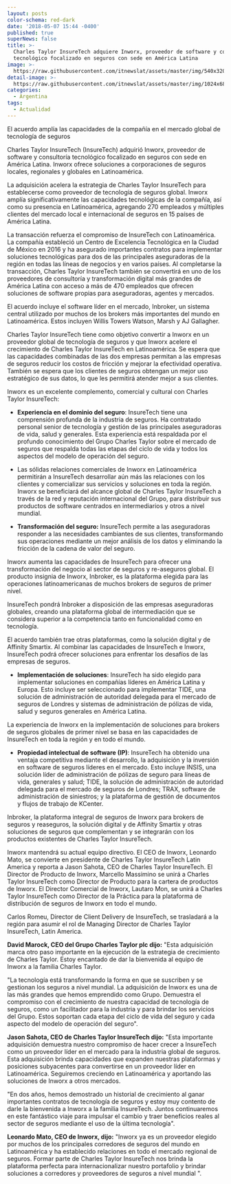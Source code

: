 ```yaml
---
layout: posts
color-schema: red-dark
date: '2018-05-07 15:44 -0400'
published: true
superNews: false
title: >-
  Charles Taylor InsureTech adquiere Inworx, proveedor de software y consultoría
  tecnológico focalizado en seguros con sede en América Latina
image: >-
  https://raw.githubusercontent.com/itnewslat/assets/master/img/540x320/Firma-p.jpg
detail-image: >-
  https://raw.githubusercontent.com/itnewslat/assets/master/img/1024x680/Firma-g.jpg
categories:
  - Argentina
tags:
  - Actualidad
---
```

El acuerdo amplía las capacidades de la compañía en el mercado global de tecnología de seguros

Charles Taylor InsureTech (InsureTech) adquirió Inworx,  proveedor de software y consultoría tecnológico focalizado  en seguros con sede en América Latina. Inworx ofrece soluciones a corporaciones de seguros locales, regionales y globales en Latinoamérica.

La adquisición acelera la estrategia de Charles Taylor InsureTech para establecerse como proveedor de tecnología de seguros global. Inworx amplía significativamente las capacidades tecnológicas de la compañía, así como su presencia en Latinoamérica, agregando 270 empleados y múltiples clientes del mercado local e internacional de seguros en 15 países de América Latina.

La transacción refuerza el compromiso de InsureTech con Latinoamérica. La compañía estableció un Centro de Excelencia Tecnológica en la Ciudad de México en 2016 y ha asegurado importantes contratos para implementar soluciones tecnológicas para dos de las principales aseguradoras de la región en todas las líneas de negocios y en varios países. Al completarse la transacción, Charles Taylor InsureTech también se convertirá en uno de los proveedores de consultoría y transformación digital más grandes de América Latina con acceso a más de 470 empleados que ofrecen soluciones de software propias para aseguradoras, agentes y mercados.

El acuerdo incluye el software líder en el mercado, Inbroker,  un sistema central utilizado por muchos de los brokers más importantes del mundo en Latinoamérica. Estos incluyen Willis Towers Watson, Marsh y AJ Gallagher.

Charles Taylor InsureTech tiene como objetivo convertir a Inworx en un proveedor global de tecnología de seguros y que Inworx acelere el crecimiento de Charles Taylor InsureTech en Latinoamérica. Se espera que las capacidades combinadas de las dos empresas permitan a las empresas de seguros reducir los costos de fricción y mejorar la efectividad operativa. También se espera que los clientes de seguros obtengan un mejor uso estratégico de sus datos, lo que les permitirá atender mejor a sus clientes.

Inworx es un excelente complemento, comercial y cultural con Charles Taylor InsureTech:

- **Experiencia en el dominio del seguro**: InsureTech tiene una comprensión profunda de la industria de seguros. Ha contratado personal senior de tecnología y gestión de las principales aseguradoras de vida, salud y generales. Esta experiencia está respaldada por el profundo conocimiento del Grupo Charles Taylor sobre el mercado de seguros que respalda todas las etapas del ciclo de vida y todos los aspectos del modelo de operación del seguro.
- Las sólidas relaciones comerciales de Inworx en Latinoamérica permitirán a InsureTech desarrollar aún más las relaciones con los clientes y comercializar sus servicios y soluciones en toda la región. Inworx se beneficiará del alcance global de Charles Taylor InsureTech a través de la red y reputación internacional del Grupo, para distribuir sus productos de software centrados en intermediarios y otros a nivel mundial.

- **Transformación del seguro:** InsureTech permite a las aseguradoras responder a las necesidades cambiantes de sus clientes, transformando sus operaciones mediante un mejor análisis de los datos y eliminando la fricción de la cadena de valor del seguro.

Inworx aumenta las capacidades de InsureTech para ofrecer una transformación del negocio al sector de seguros y re-aseguros global. El producto insignia de Inworx, Inbroker, es la plataforma elegida para las operaciones latinoamericanas de muchos brokers de seguros de primer nivel.

InsureTech pondrá Inbroker a disposición de las empresas aseguradoras globales, creando una plataforma global de intermediación que se considera superior a la competencia tanto en funcionalidad como en tecnología.

El acuerdo también trae otras plataformas, como la solución digital y de Affinity Smartix. Al combinar las capacidades de InsureTech e Inworx, InsureTech podrá ofrecer soluciones para enfrentar los desafíos de las empresas de seguros.
- **Implementación de soluciones**: InsureTech ha sido elegido para implementar soluciones en compañías líderes en América Latina y Europa. Esto incluye ser seleccionado para implementar TIDE, una solución de administración de autoridad delegada para el mercado de seguros de Londres y  sistemas de administración de pólizas de vida, salud y seguros generales en América Latina.

La experiencia de Inworx en la implementación de soluciones para brokers de seguros globales de primer nivel se basa en las capacidades de InsureTech en toda la región y en todo el mundo.

- **Propiedad intelectual de software (IP)**: InsureTech ha obtenido una ventaja competitiva mediante el desarrollo, la adquisición y la inversión en software de seguros líderes en el mercado. Esto incluye INSIS, una solución líder de administración de pólizas de seguro para líneas de vida, generales y salud; TIDE, la solución de administración de autoridad delegada para el mercado de seguros de Londres; TRAX, software de administración de siniestros; y la plataforma de gestión de documentos y flujos de trabajo de KCenter.

Inbroker, la plataforma integral de seguros de Inworx para brokers de seguros y reaseguros, la solución digital y de Affinity  Smartix y otras soluciones de seguros que complementan y se integrarán con los productos existentes de Charles Taylor InsureTech.

Inworx mantendrá su actual equipo directivo. El CEO de Inworx, Leonardo Mato, se convierte en presidente de Charles Taylor InsureTech Latin America y reporta a Jason Sahota, CEO de Charles Taylor InsureTech. El Director de Producto de Inworx, Marcello Massimino se unirá a Charles Taylor InsureTech como Director de Producto para la cartera de productos de Inworx. El Director Comercial de Inworx, Lautaro Mon, se unirá a Charles Taylor InsureTech como Director de la Práctica para la plataforma de distribución de seguros de Inworx en todo el mundo.

Carlos Romeu, Director de  Client Delivery de InsureTech, se trasladará a la región para asumir el rol de Managing Director de Charles Taylor InsureTech, Latin America.

**David Marock, CEO del Grupo Charles Taylor plc dijo:**
"Esta adquisición marca otro paso importante en la ejecución de la estrategia de crecimiento de Charles Taylor. Estoy encantado de dar la bienvenida al equipo de Inworx a la familia Charles Taylor.

"La tecnología está transformando la forma en que se suscriben y se gestionan los seguros a nivel mundial. La adquisición de Inworx es una de las más grandes que hemos emprendido como Grupo. Demuestra el  compromiso con el crecimiento de nuestra capacidad de tecnología de seguros, como un facilitador para la industria y para brindar los servicios del Grupo. Estos soportan cada etapa del ciclo de vida del seguro y cada aspecto del modelo de operación del seguro".

**Jason Sahota, CEO de Charles Taylor InsureTech dijo:**
"Esta importante adquisición demuestra nuestro compromiso de hacer crecer a InsureTech como un proveedor líder en el mercado para la industria global de seguros. Esta adquisición brinda capacidades que expanden nuestras plataformas y posiciones subyacentes para convertirse en un proveedor líder en Latinoamérica. Seguiremos creciendo en Latinoamérica y aportando las soluciones de Inworx a otros mercados.

"En dos años, hemos demostrado un historial de crecimiento al ganar importantes contratos de tecnología de seguros y estoy muy contento de darle la bienvenida a Inworx a la familia InsureTech. Juntos continuaremos en este fantástico viaje para impulsar el cambio y traer beneficios reales al sector de seguros mediante el uso de la última tecnología".

**Leonardo Mato, CEO de Inworx, dijo:**
"Inworx ya es un proveedor elegido por muchos de los principales corredores de seguros del mundo en Latinoamérica y ha establecido relaciones en todo el mercado regional de seguros. Formar parte de Charles Taylor InsureTech nos brinda la plataforma perfecta para internacionalizar nuestro portafolio y brindar soluciones a corredores y proveedores de seguros a nivel mundial ".

